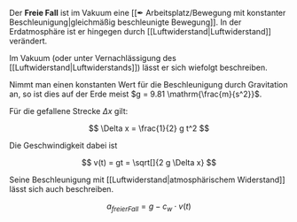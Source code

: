Der **Freie Fall** ist im Vakuum eine [[✒ Arbeitsplatz/Bewegung mit konstanter Beschleunigung|gleichmäßig beschleunigte Bewegung]]. In der Erdatmosphäre ist er hingegen durch [[Luftwiderstand|Luftwiderstand]] verändert.

Im Vakuum (oder unter Vernachlässigung des [[Luftwiderstand|Luftwiderstands]]) lässt er sich wiefolgt beschreiben.

Nimmt man einen konstanten Wert für die Beschleunigung durch Gravitation an, so ist dies auf der Erde meist $g = 9.81 \mathrm{\frac{m}{s^2}}$.

Für die gefallene Strecke $\Delta x$ gilt:

$$
\Delta x = \frac{1}{2} g t^2
$$

Die Geschwindigkeit dabei ist

$$
v(t) = gt = \sqrt[]{2 g \Delta x}
$$

Seine Beschleunigung mit [[Luftwiderstand|atmosphärischem Widerstand]] lässt sich auch beschreiben.

$$
a_{freier Fall} = g - c_w \cdot v(t)
$$